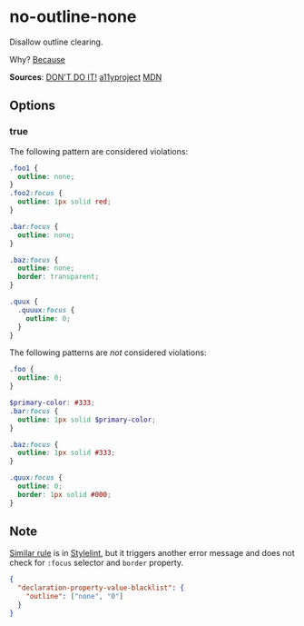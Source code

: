 # no-outline-none

Disallow outline clearing.

Why? [Because](https://www.w3.org/TR/2008/REC-WCAG20-20081211/#navigation-mechanisms-focus-visible)

**Sources**:
[DON'T DO IT!](http://www.outlinenone.com/)
[a11yproject](https://a11yproject.com/posts/never-remove-css-outlines/)
[MDN](https://developer.mozilla.org/en-US/docs/Web/CSS/outline)

## Options

### true

The following pattern are considered violations:

```css
.foo1 {
  outline: none;
}
.foo2:focus {
  outline: 1px solid red;
}
```

```css
.bar:focus {
  outline: none;
}
```

```css
.baz:focus {
  outline: none;
  border: transparent;
}
```

```scss
.quux {
  .quuux:focus {
    outline: 0;
  }
}
```

The following patterns are _not_ considered violations:

```css
.foo {
  outline: 0;
}
```

```scss
$primary-color: #333;
.bar:focus {
  outline: 1px solid $primary-color;
}
```

```css
.baz:focus {
  outline: 1px solid #333;
}
```

```css
.quux:focus {
  outline: 0;
  border: 1px solid #000;
}
```

## Note

[Similar rule](https://github.com/stylelint/stylelint/blob/master/lib/rules/declaration-property-value-blacklist/README.md) is in [Stylelint](https://github.com/stylelint/stylelint), but it triggers another error message and does not check for `:focus` selector and `border` property.

```json
{
  "declaration-property-value-blacklist": {
    "outline": ["none", "0"]
  }
}
```
